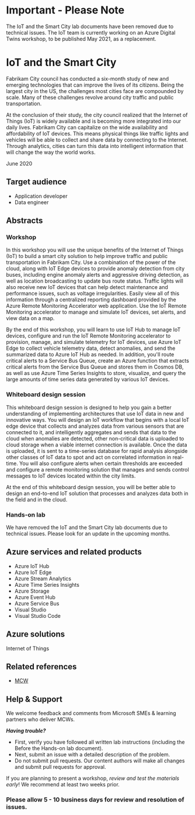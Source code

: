 # Important - Please Note
The IoT and the Smart City lab documents have been removed due to technical issues.  The IoT team is currently working on an Azure Digital Twins workshop, to be published May 2021, as a replacement.

# IoT and the Smart City

Fabrikam City council has conducted a six-month study of new and emerging technologies that can improve the lives of its citizens. Being the largest city in the US, the challenges most cities face are compounded by scale. Many of these challenges revolve around city traffic and public transportation.

At the conclusion of their study, the city council realized that the Internet of Things (IoT) is widely available and is becoming more integrated into our daily lives. Fabrikam City can capitalize on the wide availability and affordability of IoT devices. This means physical things like traffic lights and vehicles will be able to collect and share data by connecting to the Internet. Through analytics, cities can turn this data into intelligent information that will change the way the world works.

June 2020

## Target audience
- Application developer
- Data engineer

## Abstracts

### Workshop

In this workshop you will use the unique benefits of the Internet of Things (IoT) to build a smart city solution to help improve traffic and public transportation in Fabrikam City. Use a combination of the power of the cloud, along with IoT Edge devices to provide anomaly detection from city buses, including engine anomaly alerts and aggressive driving detection, as well as location broadcasting to update bus route status. Traffic lights will also receive new IoT devices that can help detect maintenance and performance issues, such as voltage irregularities. Easily view all of this information through a centralized reporting dashboard provided by the Azure Remote Monitoring Accelerator web application. Use the IoT Remote Monitoring accelerator to manage and simulate IoT devices, set alerts, and view data on a map.

By the end of this workshop, you will learn to use IoT Hub to manage IoT devices, configure and run the IoT Remote Monitoring accelerator to provision, manage, and simulate telemetry for IoT devices, use Azure IoT Edge to collect vehicle telemetry data, detect anomalies, and send the summarized data to Azure IoT Hub as needed.  In addition, you'll route critical alerts to a Service Bus Queue, create an Azure function that extracts critical alerts from the Service Bus Queue and stores them in Cosmos DB, as well as use Azure Time Series Insights to store, visualize, and query the large amounts of time series data generated by various IoT devices.

### Whiteboard design session

This whiteboard design session is designed to help you gain a better understanding of implementing architectures that use IoT data in new and innovative ways. You will design an IoT workflow that begins with a local IoT edge device that collects and analyzes data from various sensors that are connected to it, and intelligently aggregates and sends that data to the cloud when anomalies are detected, other non-critical data is uploaded to cloud storage when a viable internet connection is available. Once the data is uploaded, it is sent to a time-series database for rapid analysis alongside other classes of IoT data to spot and act on correlated information in real-time. You will also configure alerts when certain thresholds are exceeded and configure a remote monitoring solution that manages and sends control messages to IoT devices located within the city limits.

At the end of this whiteboard design session, you will be better able to design an end-to-end IoT solution that processes and analyzes data both in the field and in the cloud.

### Hands-on lab

We have removed the IoT and the Smart City lab documents due to technical issues.  Please look for an update in the upcoming months.

## Azure services and related products
- Azure IoT Hub
- Azure IoT Edge
- Azure Stream Analytics
- Azure Time Series Insights
- Azure Storage
- Azure Event Hub
- Azure Service Bus
- Visual Studio
- Visual Studio Code

## Azure solutions
Internet of Things

## Related references
- [MCW](https://github.com/Microsoft/MCW)

## Help & Support

We welcome feedback and comments from Microsoft SMEs & learning partners who deliver MCWs.  

***Having trouble?***
- First, verify you have followed all written lab instructions (including the Before the Hands-on lab document).
- Next, submit an issue with a detailed description of the problem.
- Do not submit pull requests. Our content authors will make all changes and submit pull requests for approval.

If you are planning to present a workshop, *review and test the materials early*! We recommend at least two weeks prior.

### Please allow 5 - 10 business days for review and resolution of issues.

